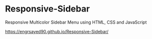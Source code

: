 # Responsive-Sidebar
Responsive Multicolor Sidebar Menu using HTML, CSS and JavaScript


https://engrsayed90.github.io/Responsive-Sidebar/
